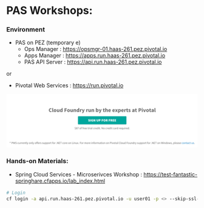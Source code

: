
# PAS Workshops:

### Environment
- PAS on PEZ  (temporary e)
  - Ops Manager : https://opsmgr-01.haas-261.pez.pivotal.io
  - Apps Manager : https://apps.run.haas-261.pez.pivotal.io
  - PAS API Server : https://api.run.haas-261.pez.pivotal.io

or 
- Pivotal Web Services : https://run.pivotal.io

![](img/pws-sign-up-free.png)

<!-- 
  or
- PAS on Azure
  - Ops Manager : https://opsmgr.pcf.kr.pivotal.io
  - Apps Manager : https://apps.sys.pcf.kr.pivotal.io
  - PAS API Server : https://api.sys.pcf.kr.pivotal.io
 -->

### Hands-on Materials:

- Spring Cloud Services - Microserivces Workshop : https://test-fantastic-springhare.cfapps.io/lab_index.html


```bash
# Login 
cf login -a api.run.haas-261.pez.pivotal.io -u user01 -p <> --skip-ssl-validation
```